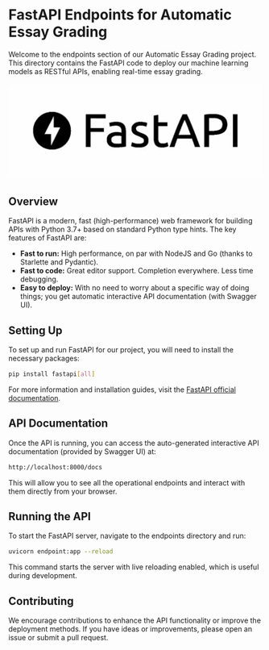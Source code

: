 # FastAPI Endpoints for Automatic Essay Grading

Welcome to the endpoints section of our Automatic Essay Grading project. This directory contains the FastAPI code to deploy our machine learning models as RESTful APIs, enabling real-time essay grading.

![FastAPI Logo](./logo.png)

## Overview

FastAPI is a modern, fast (high-performance) web framework for building APIs with Python 3.7+ based on standard Python type hints. The key features of FastAPI are:

- **Fast to run:** High performance, on par with NodeJS and Go (thanks to Starlette and Pydantic).
- **Fast to code:** Great editor support. Completion everywhere. Less time debugging.
- **Easy to deploy:** With no need to worry about a specific way of doing things; you get automatic interactive API documentation (with Swagger UI).

## Setting Up

To set up and run FastAPI for our project, you will need to install the necessary packages:

```bash
pip install fastapi[all]
```

For more information and installation guides, visit the [FastAPI official documentation](https://fastapi.tiangolo.com/).

## API Documentation

Once the API is running, you can access the auto-generated interactive API documentation (provided by Swagger UI) at:

```bash
http://localhost:8000/docs
```

This will allow you to see all the operational endpoints and interact with them directly from your browser.

## Running the API

To start the FastAPI server, navigate to the endpoints directory and run:

```bash
uvicorn endpoint:app --reload
```

This command starts the server with live reloading enabled, which is useful during development.

## Contributing

We encourage contributions to enhance the API functionality or improve the deployment methods. If you have ideas or improvements, please open an issue or submit a pull request.